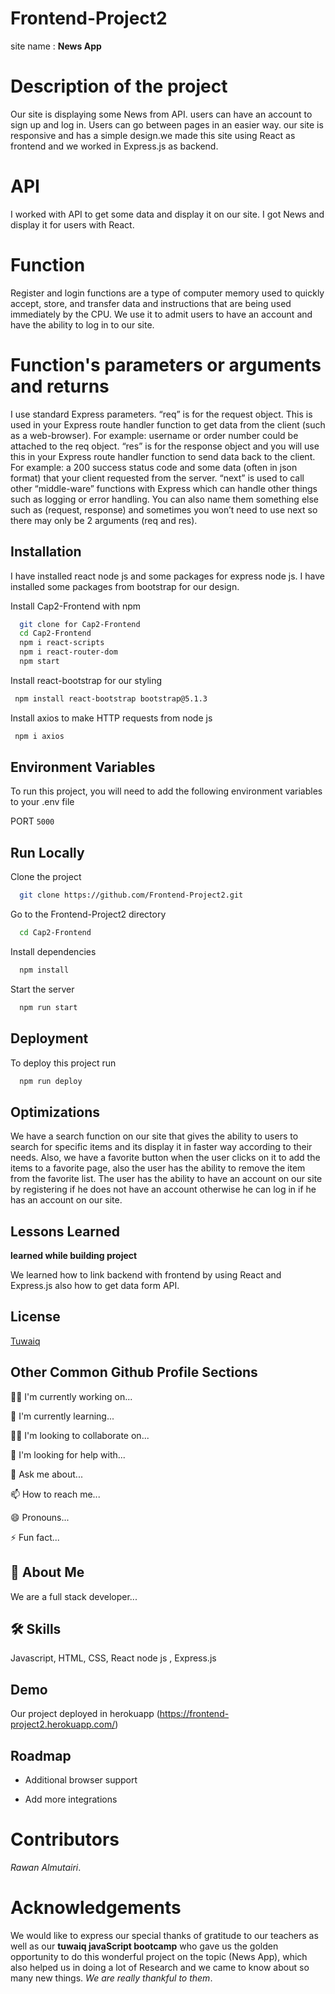 # Frontend-Project2
  site name :
 **News App**

# Description of the project
Our site is displaying some News from API.
users can have an account to sign up and log in.
Users can go between pages in an easier way.
our site is responsive and has a simple design.we made this site using React as frontend and we worked in Express.js as backend.

# API
I worked with API to get some data and display it on our site.
I got News and display it for users with React. 

# Function 
Register and login functions are a type of computer memory used to quickly accept, store, and transfer data and instructions that are being used immediately by the CPU.
We use it to admit users to have an account and have the ability to log in to our site.

# Function's parameters or arguments and returns 
I use standard Express parameters. “req” is for the request object. This is used in your Express route handler function to get data from the client (such as a web-browser). For example: username or order number could be attached to the req object. “res” is for the response object and you will use this in your Express route handler function to send data back to the client. For example: a 200 success status code and some data (often in json format) that your client requested from the server. “next” is used to call other “middle-ware” functions with Express which can handle other things such as logging or error handling. You can also name them something else such as (request, response) and sometimes you won’t need to use next so there may only be 2 arguments (req and res).
 
## Installation
I have installed react node js and some packages for express node js. 
I have installed some packages from bootstrap for our design.

Install Cap2-Frontend with npm

```bash
  git clone for Cap2-Frontend 
  cd Cap2-Frontend  
  npm i react-scripts
  npm i react-router-dom
  npm start 
```
Install react-bootstrap for our styling 

```bash 
 npm install react-bootstrap bootstrap@5.1.3
```
Install axios to make HTTP requests from node js 
```bash
 npm i axios
```

## Environment Variables

To run this project, you will need to add the following environment variables to your .env file

PORT `5000` 

## Run Locally

Clone the project

```bash
  git clone https://github.com/Frontend-Project2.git
```

Go to the Frontend-Project2 directory

```bash
  cd Cap2-Frontend
```

Install dependencies

```bash
  npm install
```

Start the server

```bash
  npm run start
```


## Deployment

To deploy this project run

```bash
  npm run deploy
```


## Optimizations

We have a search function on our site that gives the ability to users to search for specific items and its display it in faster way according to their needs.
Also, we have a favorite button when the user clicks on it to add the items to a favorite page, also the user has the ability to remove the item from the favorite list.
The user has the ability to have an account on our site by registering if he does not have an account otherwise he can log in if he has an account on our site.
## Lessons Learned

**learned while building project**

We learned how to link backend with frontend by using React and Express.js also how to get data form API.

## License

[Tuwaiq](https://tuwaiq.edu.sa/en/#prog_section/)


## Other Common Github Profile Sections
👩‍💻 I'm currently working on...

🧠 I'm currently learning...

👯‍♀️ I'm looking to collaborate on...

🤔 I'm looking for help with...

💬 Ask me about...

📫 How to reach me...

😄 Pronouns...

⚡️ Fun fact...


## 🚀 About Me
We are a full stack developer...


## 🛠 Skills
Javascript, HTML, CSS, React node js , Express.js 



## Demo 

Our project deployed in herokuapp 
(https://frontend-project2.herokuapp.com/)

## Roadmap

- Additional browser support

- Add more integrations


# Contributors

*Rawan Almutairi*. 

# Acknowledgements
We would like to express our special thanks of gratitude to our teachers as well as our **tuwaiq javaScript bootcamp** who gave us the golden opportunity to do this wonderful project on the topic (News App), which also helped us in doing a lot of Research and we came to know about so many new things. 
*We are really thankful to them*.
